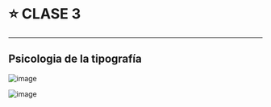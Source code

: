 # :star: CLASE 3

---

## Psicologia de la tipografía

![image](https://github.com/eugenia1984/UTN-FRSR-Programacion/assets/72580574/a2c08b8a-a013-405e-aebe-209225abadbd)

![image](https://github.com/eugenia1984/UTN-FRSR-Programacion/assets/72580574/87835cc2-c532-4627-a9fb-f6067c974489)
